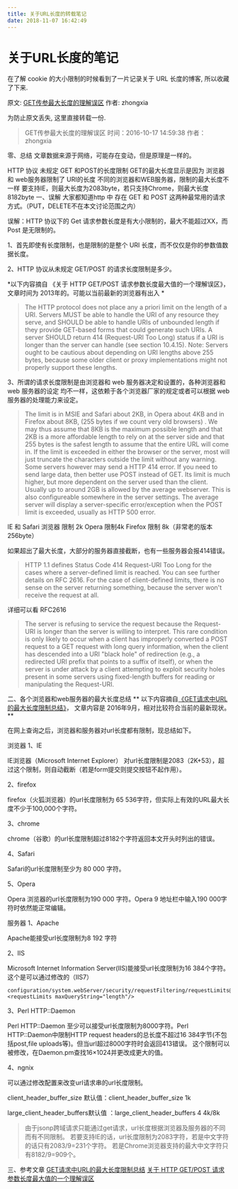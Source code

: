 ```yaml
---
title: 关于URL长度的转载笔记
date: 2018-11-07 16:42:49
---
```


# 关于URL长度的笔记

在了解 cookie 的大小限制的时候看到了一片记录关于 URL 长度的博客, 所以收藏了下来.
<!-- more -->

原文: [GET传参最大长度的理解误区](https://github.com/zhongxia245/blog/issues/35)
作者: zhongxia

为防止原文丢失, 这里直接转载一份.

> GET传参最大长度的理解误区
时间：2016-10-17 14:59:38
作者：zhongxia

零、总结
文章数据来源于网络，可能存在变动，但是原理是一样的。

HTTP 协议 未规定 GET 和POST的长度限制
GET的最大长度显示是因为 浏览器和 web服务器限制了 URI的长度
不同的浏览器和WEB服务器，限制的最大长度不一样
要支持IE，则最大长度为2083byte，若只支持Chrome，则最大长度 8182byte
一、误解
大家都知道http 中 存在 GET 和 POST 这两种最常用的请求方式。（PUT，DELETE不在本文讨论范围之内）

误解：HTTP 协议下的 Get 请求参数长度是有大小限制的，最大不能超过XX，而 Post 是无限制的。

1、首先即使有长度限制，也是限制的是整个 URI 长度，而不仅仅是你的参数值数据长度。

2、HTTP 协议从未规定 GET/POST 的请求长度限制是多少。

*以下内容摘自 《关于 HTTP GET/POST 请求参数长度最大值的一个理解误区》， 文章时间为 2013年的。可能以当前最新的浏览器有出入 *

>The HTTP protocol does not place any a priori limit on the length of a URI. Servers MUST be able to handle the URI of any resource they serve, and SHOULD be able to handle URIs of unbounded length if they provide GET-based forms that could generate such URIs. A server SHOULD return 414 (Request-URI Too Long) status if a URI is longer than the server can handle (see section 10.4.15).
Note: Servers ought to be cautious about depending on URI lengths above 255 bytes, because some older client or proxy implementations might not properly support these lengths.

3、所谓的请求长度限制是由浏览器和 web 服务器决定和设置的，各种浏览器和 web 服务器的设定
均不一样，这依赖于各个浏览器厂家的规定或者可以根据 web 服务器的处理能力来设定。

>The limit is in MSIE and Safari about 2KB, in Opera about 4KB and in Firefox about 8KB, (255 bytes if we count very old browsers) . We may thus assume that 8KB is the maximum possible length and that 2KB is a more affordable length to rely on at the server side and that 255 bytes is the safest length to assume that the entire URL will come in.
If the limit is exceeded in either the browser or the server, most will just truncate the characters outside the limit without any warning. Some servers however may send a HTTP 414 error. If you need to send large data, then better use POST instead of GET. Its limit is much higher, but more dependent on the server used than the client. Usually up to around 2GB is allowed by the average webserver. This is also configureable somewhere in the server settings. The average server will display a server-specific error/exception when the POST limit is exceeded, usually as HTTP 500 error.

IE 和 Safari 浏览器 限制 2k
Opera 限制4k
Firefox 限制 8k（非常老的版本 256byte）

如果超出了最大长度，大部分的服务器直接截断，也有一些服务器会报414错误。

>HTTP 1.1 defines Status Code 414 Request-URI Too Long for the cases where a server-defined limit is reached. You can see further details on RFC 2616. For the case of client-defined limits, there is no sense on the server returning something, because the server won't receive the request at all.

详细可以看 RFC2616
>The server is refusing to service the request because the Request-URI is longer than the server is willing to interpret. This rare condition is only likely to occur when a client has improperly converted a POST request to a GET request with long query information, when the client has descended into a URI "black hole" of redirection (e.g., a redirected URI prefix that points to a suffix of itself), or when the server is under attack by a client attempting to exploit security holes present in some servers using fixed-length buffers for reading or manipulating the Request-URI.

二、各个浏览器和web服务器的最大长度总结
** 以下内容摘自[《GET请求中URL的最大长度限制总结》](http://www.cnblogs.com/cuihongyu3503319/p/5892257.html)， 文章内容是 2016年9月，相对比较符合当前的最新现状。 **

在网上查询之后，浏览器和服务器对url长度都有限制，现总结如下。

浏览器
1、IE

IE浏览器（Microsoft Internet Explorer） 对url长度限制是2083（2K+53），超过这个限制，则自动截断（若是form提交则提交按钮不起作用）。

2、firefox

firefox（火狐浏览器）的url长度限制为 65 536字符，但实际上有效的URL最大长度不少于100,000个字符。

3、chrome

chrome（谷歌）的url长度限制超过8182个字符返回本文开头时列出的错误。

4、Safari

Safari的url长度限制至少为 80 000 字符。

5、Opera

Opera 浏览器的url长度限制为190 000 字符。Opera 9 地址栏中输入190 000字符时依然能正常编辑。

服务器
1、Apache

Apache能接受url长度限制为8 192 字符

2、IIS

Microsoft Internet Information Server(IIS)能接受url长度限制为16 384个字符。
这个是可以通过修改的（IIS7）

```
configuration/system.webServer/security/requestFiltering/requestLimits@maxQueryStringsetting.<requestLimits maxQueryString="length"/>
```

3、Perl HTTP::Daemon

Perl HTTP::Daemon 至少可以接受url长度限制为8000字符。Perl HTTP::Daemon中限制HTTP request headers的总长度不超过16 384字节(不包括post,file uploads等)。但当url超过8000字符时会返回413错误。
这个限制可以被修改，在Daemon.pm查找16×1024并更改成更大的值。

4、ngnix

可以通过修改配置来改变url请求串的url长度限制。

client_header_buffer_size 默认值：client_header_buffer_size 1k

large_client_header_buffers默认值 ：large_client_header_buffers 4 4k/8k

>由于jsonp跨域请求只能通过get请求，url长度根据浏览器及服务器的不同而有不同限制。
若要支持IE的话，url长度限制为2083字符，若是中文字符的话只有2083/9=231个字符。
若是Chrome浏览器支持的最大中文字符只有8182/9=909个。

三、参考文章
[GET请求中URL的最大长度限制总结](http://www.cnblogs.com/cuihongyu3503319/p/5892257.html)
[关于 HTTP GET/POST 请求参数长度最大值的一个理解误区](https://my.oschina.net/leejun2005/blog/136820)
